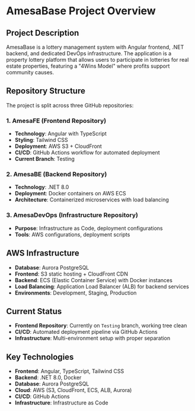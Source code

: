 # AmesaBase Project Overview

## Project Description
AmesaBase is a lottery management system with Angular frontend, .NET backend, and dedicated DevOps infrastructure. The application is a property lottery platform that allows users to participate in lotteries for real estate properties, featuring a "4Wins Model" where profits support community causes.

## Repository Structure
The project is split across three GitHub repositories:

### 1. **AmesaFE** (Frontend Repository)
- **Technology**: Angular with TypeScript
- **Styling**: Tailwind CSS
- **Deployment**: AWS S3 + CloudFront
- **CI/CD**: GitHub Actions workflow for automated deployment
- **Current Branch**: Testing

### 2. **AmesaBE** (Backend Repository)
- **Technology**: .NET 8.0
- **Deployment**: Docker containers on AWS ECS
- **Architecture**: Containerized microservices with load balancing

### 3. **AmesaDevOps** (Infrastructure Repository)
- **Purpose**: Infrastructure as Code, deployment configurations
- **Tools**: AWS configurations, deployment scripts

## AWS Infrastructure
- **Database**: Aurora PostgreSQL
- **Frontend**: S3 static hosting + CloudFront CDN
- **Backend**: ECS (Elastic Container Service) with Docker instances
- **Load Balancing**: Application Load Balancer (ALB) for backend services
- **Environments**: Development, Staging, Production

## Current Status
- **Frontend Repository**: Currently on `Testing` branch, working tree clean
- **CI/CD**: Automated deployment pipeline via GitHub Actions
- **Infrastructure**: Multi-environment setup with proper separation

## Key Technologies
- **Frontend**: Angular, TypeScript, Tailwind CSS
- **Backend**: .NET 8.0, Docker
- **Database**: Aurora PostgreSQL
- **Cloud**: AWS (S3, CloudFront, ECS, ALB, Aurora)
- **CI/CD**: GitHub Actions
- **Infrastructure**: Infrastructure as Code
